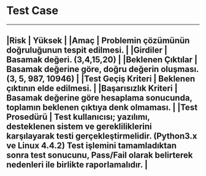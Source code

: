 # Test Case
---
|Risk	| Yüksek |
|Amaç	| Problemin çözümünün doğruluğunun tespit edilmesi. |
|Girdiler | Basamak değeri. (3,4,15,20) |
|Beklenen Çıktılar | Basamak değerine göre, doğru değerin oluşması. (3, 5, 987, 10946) |
|Test Geçiş Kriteri | Beklenen çıktının elde edilmesi. |
|Başarısızlık Kriteri | Basamak değerine göre hesaplama sonucunda, toplamın beklenen çıktıya denk olmaması. |
|Test Prosedürü | Test kullanıcısı; yazılımı, desteklenen sistem ve gerekliliklerini karşılayarak testi gerçekleştirmelidir. (Python3.x ve Linux 4.4.2) Test işlemini tamamladıktan sonra test sonucunu, Pass/Fail olarak belirterek nedenleri ile birlikte raporlamalıdır. |
---
